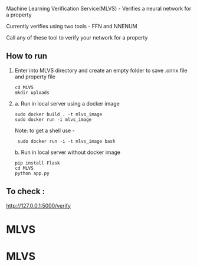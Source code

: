 Machine Learning Verification Service(MLVS) - Verifies a neural network for a property 

Currently verifies using two tools - FFN and NNENUM

Call any of these tool to verify your network for a property

How to run
-----------
1. Enter into MLVS directory and create an empty folder to save .onnx file and property file 

       cd MLVS
       mkdir uploads

2. 
    a. Run in local server using a docker image
     
       sudo docker build . -t mlvs_image
       sudo docker run -i mlvs_image
    
      Note: to get a shell use - 
        
        sudo docker run -i -t mlvs_image bash
    
    b. Run in local server without docker image
    
       pip install Flask
       cd MLVS
       python app.py
    

To check : 
--------
   http://127.0.0.1:5000/verify
       
  
   

# MLVS
# MLVS

